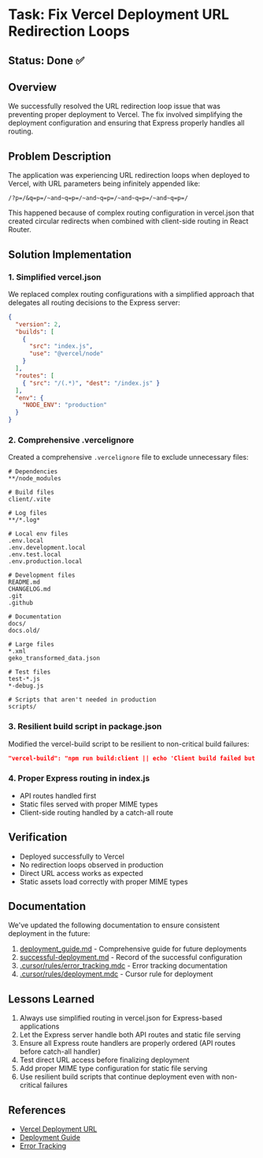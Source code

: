 # Task: Fix Vercel Deployment URL Redirection Loops

## Status: Done ✅

## Overview
We successfully resolved the URL redirection loop issue that was preventing proper deployment to Vercel. The fix involved simplifying the deployment configuration and ensuring that Express properly handles all routing.

## Problem Description
The application was experiencing URL redirection loops when deployed to Vercel, with URL parameters being infinitely appended like:
```
/?p=/&q=p=/~and~q=p=/~and~q=p=/~and~q=p=/~and~q=p=/
```

This happened because of complex routing configuration in vercel.json that created circular redirects when combined with client-side routing in React Router.

## Solution Implementation

### 1. Simplified vercel.json
We replaced complex routing configurations with a simplified approach that delegates all routing decisions to the Express server:

```json
{
  "version": 2,
  "builds": [
    { 
      "src": "index.js",
      "use": "@vercel/node"
    }
  ],
  "routes": [
    { "src": "/(.*)", "dest": "/index.js" }
  ],
  "env": {
    "NODE_ENV": "production"
  }
}
```

### 2. Comprehensive .vercelignore
Created a comprehensive `.vercelignore` file to exclude unnecessary files:
```
# Dependencies
**/node_modules

# Build files
client/.vite

# Log files
**/*.log*

# Local env files
.env.local
.env.development.local
.env.test.local
.env.production.local

# Development files
README.md
CHANGELOG.md
.git
.github

# Documentation
docs/
docs.old/

# Large files
*.xml
geko_transformed_data.json

# Test files
test-*.js
*-debug.js

# Scripts that aren't needed in production
scripts/
```

### 3. Resilient build script in package.json
Modified the vercel-build script to be resilient to non-critical build failures:
```json
"vercel-build": "npm run build:client || echo 'Client build failed but continuing deployment'"
```

### 4. Proper Express routing in index.js
- API routes handled first
- Static files served with proper MIME types
- Client-side routing handled by a catch-all route

## Verification
- Deployed successfully to Vercel
- No redirection loops observed in production
- Direct URL access works as expected
- Static assets load correctly with proper MIME types

## Documentation
We've updated the following documentation to ensure consistent deployment in the future:
1. [deployment_guide.md](../docs/deployment_guide.md) - Comprehensive guide for future deployments
2. [successful-deployment.md](../docs/successful-deployment.md) - Record of the successful configuration
3. [.cursor/rules/error_tracking.mdc](../.cursor/rules/error_tracking.mdc) - Error tracking documentation
4. [.cursor/rules/deployment.mdc](../.cursor/rules/deployment.mdc) - Cursor rule for deployment

## Lessons Learned
1. Always use simplified routing in vercel.json for Express-based applications
2. Let the Express server handle both API routes and static file serving
3. Ensure all Express route handlers are properly ordered (API routes before catch-all handler)
4. Test direct URL access before finalizing deployment
5. Add proper MIME type configuration for static file serving
6. Use resilient build scripts that continue deployment even with non-critical failures

## References
- [Vercel Deployment URL](https://aligekow-e7szs0fpg-alitools-projects.vercel.app)
- [Deployment Guide](../docs/deployment_guide.md)
- [Error Tracking](../.cursor/rules/error_tracking.mdc) 